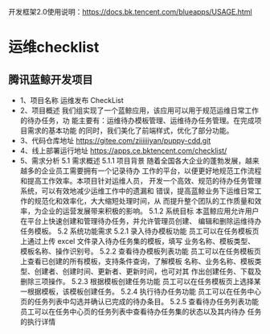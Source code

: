 开发框架2.0使用说明：https://docs.bk.tencent.com/blueapps/USAGE.html
# 运维checklist
## 腾讯蓝鲸开发项目
- 1、项目名称
运维发布 CheckList
- 2、项目概述
我们组实现了一个蓝鲸应用，该应用可以用于规范运维日常工作的待办任务，功
能主要有：运维待办模板管理、运维待办任务管理。在完成项目需求的基本功能
的同时，我们美化了前端样式，优化了部分功能。
- 3、代码仓库地址
https://gitee.com/ziiiiiiyan/puppy-cdd.git
- 4、线上部署运行地址
https://apps.ce.bktencent.com/checklist/
- 5、需求分析
5.1 需求概述
5.1.1 项目背景
随着全国各大企业的蓬勃发展，越来越多的企业员工需要拥有一个记录待办
工作的平台，以便更好地规范工作流程和提高工作效率。本项目针对运维人员，
开发一个高效、规范的待办任务管理系统，可以有效地减少运维工作中的遗漏和
错误，提高蓝鲸业务下运维日常工作的规范化和效率化，大大缩短处理时间，从
而提升整个团队的工作质量和效率，为企业的运营发展带来积极的影响。
5.1.2 系统目标
本蓝鲸应用允许用户在平台上快速创建和管理待办任务，并允许管理员创建、
编辑和删除运维待办任务模板。
5.2 系统功能需求
5.2.1 录入待办模板功能
员工可以在任务模板页上通过上传 excel 文件录入待办任务集的模板，填写
业务名称、模板类型、模板名称、操作识别号。
5.2.2 查看待办模板列表功能
员工可以在任务模板页上查看已创建的所有模板，支持条件查询，了解模板
名称、业务名称、模板类型、创建者、创建时间、更新者、更新时间，也可对其
作出创建任务、下载及删除三项操作。
5.2.3 根据模板创建任务功能
员工可以在任务模板页上选择某一根据模板，该模板创建任务。
5.2.4 执行待办任务功能
员工可以在任务中心页的任务列表中勾选并确认已完成的待办条目。
5.2.5 查看待办任务列表功能
员工可以在任务中心页的任务列表中查看待办任务集的状态以及其内待办
任务的执行详情
